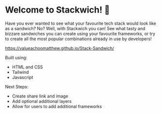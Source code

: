 

# Welcome to Stackwich! 🥪

Have you ever wanted to see what your favourite tech stack would look like as a sandwich? No? Well, with Stackwich you can!
See what tasty and bizzare sandwiches you can create using your favourite frameworks, or try to create all the most popular combinations already in use by developers!

https://valueachoomatthew.github.io/Stack-Sandwich/

Built using:
* HTML and CSS
* Tailwind
* Javascript

Next Steps:
* Create share link and image
* Add optional additional layers
* Allow for users to add additional frameworks
